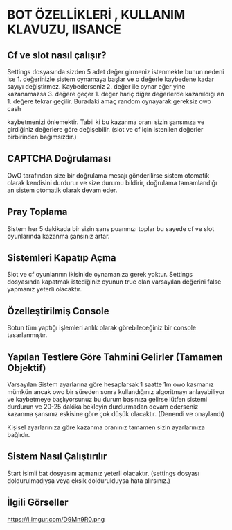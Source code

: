 # BOT ÖZELLİKLERİ , KULLANIM KLAVUZU, lISANCE

## Cf ve slot nasıl çalışır?

Settings dosyasında sizden 5 adet değer girmeniz istenmekte bunun nedeni ise 1. değerinizle sistem oynamaya başlar ve o değerle kaybedene kadar sayıyı değiştirmez. Kaybederseniz 2. değer ile oynar eğer yine kazanamazsa 3. değere geçer 1. değer hariç diğer değerlerde kazanıldığı an 1. değere tekrar geçilir. Buradaki amaç random oynayarak gereksiz owo cash

kaybetmenizi önlemektir. Tabii ki bu kazanma oranı sizin şansınıza ve girdiğiniz değerlere göre değişebilir. (slot ve cf için istenilen değerler birbirinden bağımsızdır.)

## CAPTCHA Doğrulaması

OwO tarafından size bir doğrulama mesajı gönderilirse sistem otomatik olarak kendisini durdurur ve size durumu bildirir, doğrulama tamamlandığı an sistem otomatik olarak devam eder.

## Pray Toplama

Sistem her 5 dakikada bir sizin şans puanınızı toplar bu sayede cf ve slot oyunlarında kazanma şansınız artar.

## Sistemleri Kapatıp Açma

Slot ve cf oyunlarının ikisinide oynamanıza gerek yoktur. Settings dosyasında kapatmak istediğiniz oyunun true olan varsayılan değerini false yapmanız yeterli olacaktır.

## Özelleştirilmiş Console

Botun tüm yaptığı işlemleri anlık olarak görebileceğiniz bir console tasarlanmıştır.

## Yapılan Testlere Göre Tahmini Gelirler (Tamamen Objektif)

Varsayılan Sistem ayarlarına göre hesaplarsak 1 saatte 1m owo kasmanız mümkün ancak owo bir süreden sonra kullandığınız algoritmayı anlayabiliyor ve kaybetmeye başlıyorsunuz bu durum başınıza gelirse lütfen sistemi durdurun ve 20-25 dakika bekleyin durdurmadan devam ederseniz kazanma şansınız eskisine göre çok düşük olacaktır. (Denendi ve onaylandı)

Kişisel ayarlarınıza göre kazanma oranınız tamamen sizin ayarlarınıza bağlıdır.

## Sistem Nasıl Çalıştırılır

Start isimli bat dosyasını açmanız yeterli olacaktır. (settings dosyası doldurulmadıysa veya eksik doldurulduysa hata alırsınız.)

## İlgili Görseller

https://i.imgur.com/D9Mn9R0.png
